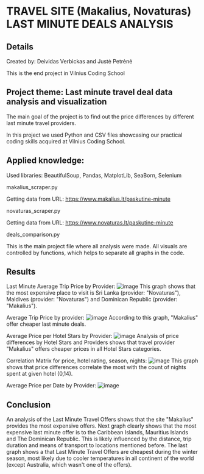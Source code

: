 # TRAVEL SITE (Makalius, Novaturas) LAST MINUTE DEALS ANALYSIS

## Details
Created by: Deividas Verbickas and Justė Petrėnė

This is the end project in Vilnius Coding School

## Project theme: Last minute travel deal data analysis and visualization

The main goal of the project is to find out the price differences by different last minute travel providers.

In this project we used Python and CSV files showcasing our practical coding skills acquired at Vilnius Coding School.

## Applied knowledge:
Used libraries: BeautifulSoup, Pandas, MatplotLib, SeaBorn, Selenium

makalius_scraper.py

Getting data from URL: https://www.makalius.lt/paskutine-minute

novaturas_scraper.py

Getting data from URL: https://www.novaturas.lt/paskutine-minute

deals_comparison.py

This is the main project file where all analysis were made. All visuals are controlled by functions, which helps to separate all graphs in the code.

## Results

Last Minute Average Trip Price by Provider:
![image](https://github.com/deividasve/final_project/assets/156001818/0606bcd4-8252-42ab-92bc-aa9f8e9f4a4e)
This graph shows that the most expensive place to visit is Sri Lanka (provider: "Novaturas"), Maldives (provider: "Novaturas") and Dominican Republic (provider: "Makalius").

Average Trip Price by provider:
![image](https://github.com/deividasve/final_project/assets/156001818/a850ffc5-7d5a-45ae-8219-35f1a41d1c4f)
According to this graph, "Makalius" offer cheaper last minute deals.

Average Price per Hotel Stars by Provider:
![image](https://github.com/deividasve/final_project/assets/156001818/a65272e1-fda3-461e-ae34-61191b7f0e6f)
Analysis of price differences by Hotel Stars and Providers shows that travel provider "Makalius" offers cheaper prices in all Hotel Stars categories.

Correlation Matrix for price, hotel rating, season, nights:
![image](https://github.com/deividasve/final_project/assets/156001818/43753bb7-4472-4f86-98b9-f5a07eb7af39)
This graph shows that price differences correlate the most with the count of nights spent at given hotel (0,14).

Average Price per Date by Provider:
![image](https://github.com/deividasve/final_project/assets/156001818/c2dad4e4-8634-4550-8965-44b45461a686)




## Conclusion

An analysis of the Last Minute Travel Offers shows that the site "Makalius" provides the most expensive offers. Next graph clearly shows that the most expensive last minute offer is to the Caribbean Islands, Mauritius Islands and The Dominican Republic. This is likely influenced by the distance, trip duration and means of transport to locations mentioned before. The last graph shows a that Last Minute Travel Offers are cheapest during the winter season, most likely due to cooler temperatures in all continent of the world (except Australia, which wasn't one of the offers).
